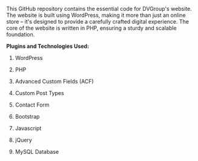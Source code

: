 This GitHub repository contains the essential code for DVGroup's website. The website is built using WordPress, making it more than just an online store – it's designed to provide a carefully crafted digital experience. The core of the website is written in PHP, ensuring a sturdy and scalable foundation.

**Plugins and Technologies Used:**
1. WordPress

2. PHP

3. Advanced Custom Fields (ACF)

4. Custom Post Types

5. Contact Form

6. Bootstrap

7. Javascript

8. jQuery

9. MySQL Database
